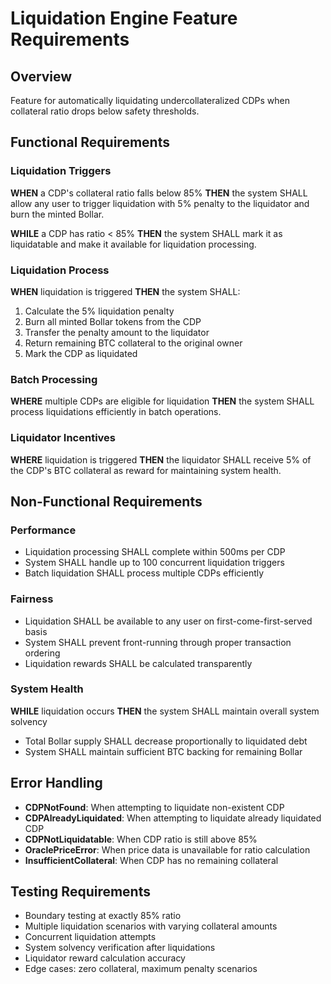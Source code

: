# Liquidation Engine Feature Requirements

## Overview
Feature for automatically liquidating undercollateralized CDPs when collateral ratio drops below safety thresholds.

## Functional Requirements

### Liquidation Triggers
**WHEN** a CDP's collateral ratio falls below 85% **THEN** the system SHALL allow any user to trigger liquidation with 5% penalty to the liquidator and burn the minted Bollar.

**WHILE** a CDP has ratio < 85% **THEN** the system SHALL mark it as liquidatable and make it available for liquidation processing.

### Liquidation Process
**WHEN** liquidation is triggered **THEN** the system SHALL:
1. Calculate the 5% liquidation penalty
2. Burn all minted Bollar tokens from the CDP
3. Transfer the penalty amount to the liquidator
4. Return remaining BTC collateral to the original owner
5. Mark the CDP as liquidated

### Batch Processing
**WHERE** multiple CDPs are eligible for liquidation **THEN** the system SHALL process liquidations efficiently in batch operations.

### Liquidator Incentives
**WHERE** liquidation is triggered **THEN** the liquidator SHALL receive 5% of the CDP's BTC collateral as reward for maintaining system health.

## Non-Functional Requirements

### Performance
- Liquidation processing SHALL complete within 500ms per CDP
- System SHALL handle up to 100 concurrent liquidation triggers
- Batch liquidation SHALL process multiple CDPs efficiently

### Fairness
- Liquidation SHALL be available to any user on first-come-first-served basis
- System SHALL prevent front-running through proper transaction ordering
- Liquidation rewards SHALL be calculated transparently

### System Health
**WHILE** liquidation occurs **THEN** the system SHALL maintain overall system solvency
- Total Bollar supply SHALL decrease proportionally to liquidated debt
- System SHALL maintain sufficient BTC backing for remaining Bollar

## Error Handling
- **CDPNotFound**: When attempting to liquidate non-existent CDP
- **CDPAlreadyLiquidated**: When attempting to liquidate already liquidated CDP
- **CDPNotLiquidatable**: When CDP ratio is still above 85%
- **OraclePriceError**: When price data is unavailable for ratio calculation
- **InsufficientCollateral**: When CDP has no remaining collateral

## Testing Requirements
- Boundary testing at exactly 85% ratio
- Multiple liquidation scenarios with varying collateral amounts
- Concurrent liquidation attempts
- System solvency verification after liquidations
- Liquidator reward calculation accuracy
- Edge cases: zero collateral, maximum penalty scenarios